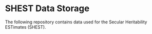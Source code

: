 # SHEST Data Storage

The following repository contains data used for the Secular Heritability ESTimates (SHEST). 

